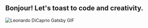 ## Bonjour! Let's toast to code and creativity. 

<!--
**abhishek1397/abhishek1397** is a ✨ _special_ ✨ repository because its `README.md` (this file) appears on your GitHub profile.

Here are some ideas to get you started:

- 🔭 I’m currently working on ...
- 🌱 I’m currently learning ...
- 👯 I’m looking to collaborate on ...
- 🤔 I’m looking for help with ...
- 💬 Ask me about ...
- 📫 How to reach me: ...
- 😄 Pronouns: ...
- ⚡ Fun fact: ...
-->
![Leonardo DiCaprio Gatsby GIF](https://media1.giphy.com/media/v1.Y2lkPTc5MGI3NjExd3EwaXFkczFjZXBpMXA4aXUyMjhuaG96NTN0bzNvbXc3eG5ybzI0eiZlcD12MV9pbnRlcm5hbF9naWZfYnlfaWQmY3Q9Zw/8Iv5lqKwKsZ2g/giphy.gif)
